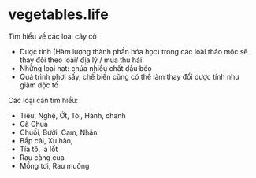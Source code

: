 # vegetables.life
Tìm hiểu về các loài cây cỏ


- Dược tính (Hàm lượng thành phần hóa học) trong các loài thảo mộc sẽ thay đổi theo loài/ địa lý / mua thu hái
- Những loại hạt: chứa nhiều chất dầu béo
- Quá trình phơi sấy, chế biến cũng có thể làm thay đổi dược tính như giảm độc tố


Các loại cần tìm hiểu:
- Tiêu, Nghệ, Ớt, Tỏi, Hành, chanh
- Cà Chua
- Chuối, Bưởi, Cam, Nhãn
- Bắp cải, Xu hào, 
- Tía tô, lá lốt 
- Rau càng cua
- Mồng tơi, Rau muống
